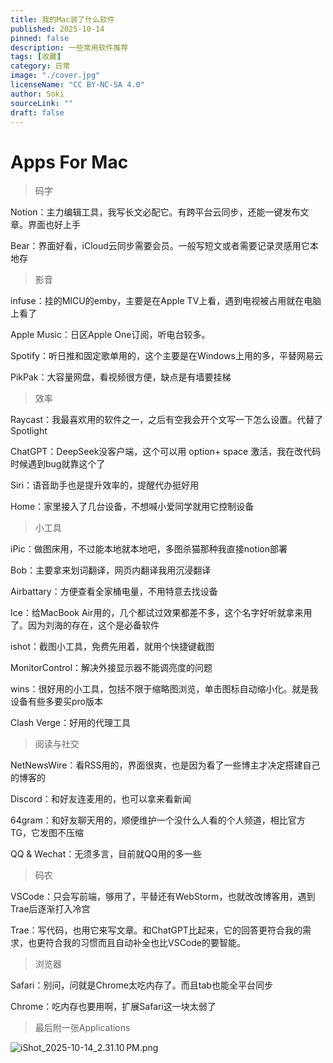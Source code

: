 ```yaml
---
title: 我的Mac装了什么软件
published: 2025-10-14
pinned: false
description: 一些常用软件推荐
tags: [收藏]
category: 日常
image: "./cover.jpg"
licenseName: "CC BY-NC-SA 4.0"
author: Soki
sourceLink: ""
draft: false
---
```


# **Apps For Mac**

> 码字
> 

Notion：主力编辑工具，我写长文必配它。有跨平台云同步，还能一键发布文章。界面也好上手

Bear：界面好看，iCloud云同步需要会员。一般写短文或者需要记录灵感用它本地存

> 影音
> 

infuse：挂的MICU的emby，主要是在Apple TV上看，遇到电视被占用就在电脑上看了

Apple Music：日区Apple One订阅，听电台较多。

Spotify：听日推和固定歌单用的，这个主要是在Windows上用的多，平替网易云

PikPak：大容量网盘，看视频很方便，缺点是有墙要挂梯

> 效率
> 

Raycast：我最喜欢用的软件之一，之后有空我会开个文写一下怎么设置。代替了Spotlight

ChatGPT：DeepSeek没客户端，这个可以用 option+ space 激活，我在改代码时候遇到bug就靠这个了

Siri：语音助手也是提升效率的，提醒代办挺好用

Home：家里接入了几台设备，不想喊小爱同学就用它控制设备

> 小工具
> 

iPic：做图床用，不过能本地就本地吧，多图杀猫那种我直接notion部署

Bob：主要拿来划词翻译，网页内翻译我用沉浸翻译

Airbattary：方便查看全家桶电量，不用特意去找设备


Ice：给MacBook Air用的，几个都试过效果都差不多，这个名字好听就拿来用了。因为刘海的存在，这个是必备软件

ishot：截图小工具，免费先用着，就用个快捷键截图

MonitorControl：解决外接显示器不能调亮度的问题

wins：很好用的小工具，包括不限于缩略图浏览，单击图标自动缩小化。就是我设备有些多要买pro版本

Clash Verge：好用的代理工具

> 阅读与社交
> 

NetNewsWire：看RSS用的，界面很爽，也是因为看了一些博主才决定搭建自己的博客的

Discord：和好友连麦用的，也可以拿来看新闻

64gram：和好友聊天用的，顺便维护一个没什么人看的个人频道，相比官方 TG，它发图不压缩

QQ & Wechat：无须多言，目前就QQ用的多一些

> 码农
> 

VSCode：只会写前端，够用了，平替还有WebStorm，也就改改博客用，遇到Trae后逐渐打入冷宫

Trae：写代码，也用它来写文章。和ChatGPT比起来，它的回答更符合我的需求，也更符合我的习惯而且自动补全也比VSCode的要智能。 

> 浏览器
> 

Safari：别问，问就是Chrome太吃内存了。而且tab也能全平台同步

Chrome：吃内存也要用啊，扩展Safari这一块太弱了

>最后附一张Applications
>
![iShot_2025-10-14_2.31.10 PM.png](https://p.ipic.vip/di6vly.png)

